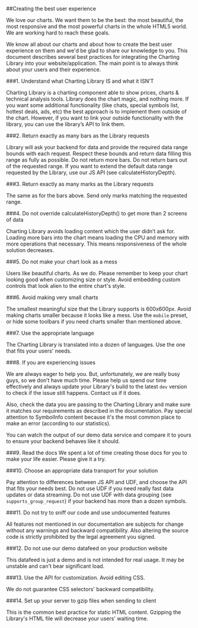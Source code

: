 ##Creating the best user experience

We love our charts. We want them to be the best: the most beautiful, the most responsive and the most powerful charts in the whole HTML5 world. We are working hard to reach these goals.

We know all about our charts and about how to create the best user experience on them and we'd be glad to share our knowledge to you. This document describes several best practices for integrating the Charting Library into your website/application. The main point is to always think about your users and their experience.

###1. Understand what Charting Library IS and what it ISN’T

Charting Library is a charting component able to show prices, charts & technical analysis tools. Library does the chart magic, and nothing more. If you want some additional functionality (like chats, special symbols list, hottest deals, ads, etc) the best approach is to implement them outside of the chart. However, if you want to link your outside functionality with the library, you can use the library’s API to link them.


###2. Return exactly as many bars as the Library requests

Library will ask your backend for data and provide the required data range bounds with each request. Respect these bounds and return data filling this range as fully as possible. Do not return more bars. Do not return bars out of the requested range. If you want to extend the default data range requested by the Library, use our JS API (see calculateHistoryDepth).

###3. Return exactly as many marks as the Library requests

The same as for the bars above. Send only marks matching the requested range.


###4. Do not override calculateHistoryDepth() to get more than 2 screens of data

Charting Library avoids loading content which the user didn’t ask for. Loading more bars into the chart means loading the CPU and memory with more operations that necessary. This means responsiveness of the whole solution decreases.

###5. Do not make your chart look as a mess

Users like beautiful charts. As we do. Please remember to keep your chart looking good when customizing size or style. Avoid embedding custom controls that look alien to the entire chart's style.

###6. Avoid making very small charts

The smallest meaningful size that the Library supports is 600x600px. Avoid making charts smaller because it looks like a mess. Use the `mobile` preset, or hide some toolbars if you need charts smaller than mentioned above.

###7. Use the appropriate language

The Charting Library is translated into a dozen of languages. Use the one that fits your users' needs.

###8. If you are experiencing issues

We are always eager to help you. But, unfortunately, we are really busy guys, so we don’t have much time. Please help us spend our time effectively and always update your Library's build to the latest `dev` version to check if the issue still happens. Contact us if it does.

Also, check the data you are passing to the Charting Library and make sure it matches our requirements as described in the documentation. Pay special attention to SymbolInfo content because it's the most common place to make an error (according to our statistics).

You can watch the output of our demo data service and compare it to yours to ensure your backend behaves like it should.

###9. Read the docs
We spent a lot of time creating those docs for you to make your life easier. Please give it a try.

###10. Choose an appropriate data transport for your solution

Pay attention to differences between JS API and UDF, and choose the API that fits your needs best.
Do not use UDF if you need really fast data updates or data streaming.
Do not use UDF with data grouping (see `supports_group_request`) if your backend has more than a dozen symbols.

###11. Do not try to sniff our code and use undocumented features

All features not mentioned in our documentation are subjects for change without any warnings and backward compatibility. Also altering the source code is strictly prohibited by the legal agreement you signed.

###12. Do not use our demo datafeed on your production website

This datafeed is just a demo and is not intended for real usage. It may be unstable and can't bear significant load.

###13. Use the API for customization. Avoid editing CSS.

We do not guarantee CSS selectors' backward compatibility.

###14. Set up your server to gzip files when sending to client

This is the common best practice for static HTML content. Gzipping the Library's HTML file will decrease your users' waiting time.
